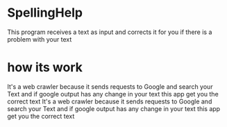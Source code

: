 # SpellingHelp
This program receives a text as input and corrects it for you if there is a problem with your text 

# how its work
It's a web crawler because it sends requests to Google and search your Text and if google output has any change in your text this app get you the correct text  It's a web crawler because it sends requests to Google and search your Text and if google output has any change in your text this app get you the correct text 

